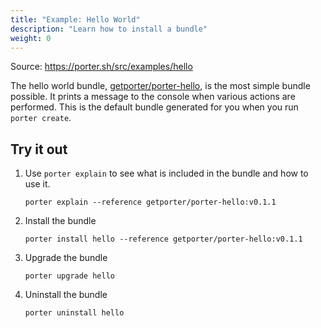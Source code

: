```yaml
---
title: "Example: Hello World"
description: "Learn how to install a bundle"
weight: 0
---
```


Source: https://porter.sh/src/examples/hello

The hello world bundle, [getporter/porter-hello], is the most simple bundle possible.
It prints a message to the console when various actions are performed.
This is the default bundle generated for you when you run `porter create`.

## Try it out

1. Use `porter explain` to see what is included in the bundle and how to use it.
    ```console
    porter explain --reference getporter/porter-hello:v0.1.1
    ```

1. Install the bundle
    ```
    porter install hello --reference getporter/porter-hello:v0.1.1
    ```

1. Upgrade the bundle
    ```
    porter upgrade hello
    ```

1. Uninstall the bundle
    ```
    porter uninstall hello
    ```


[getporter/porter-hello]: https://hub.docker.com/r/getporter/porter-hello/
